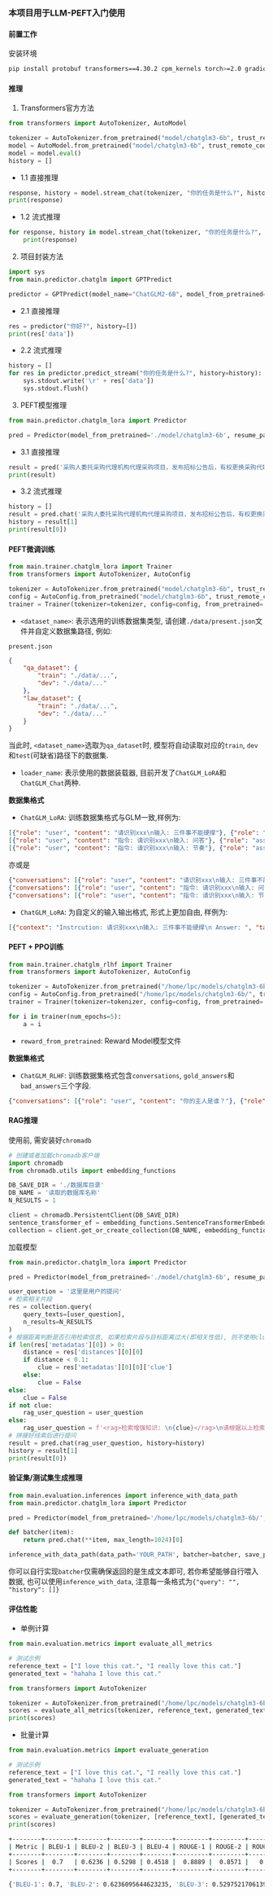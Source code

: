 ### 本项目用于LLM-PEFT入门使用

#### 前置工作

安装环境

```bash
pip install protobuf transformers==4.30.2 cpm_kernels torch>=2.0 gradio mdtex2html sentencepiece accelerate
```

#### 推理

1. Transformers官方方法

```python
from transformers import AutoTokenizer, AutoModel

tokenizer = AutoTokenizer.from_pretrained("model/chatglm3-6b", trust_remote_code=True)
model = AutoModel.from_pretrained("model/chatglm3-6b", trust_remote_code=True).half().cuda()
model = model.eval()
history = []
```

- 1.1 直接推理

```python
response, history = model.stream_chat(tokenizer, "你的任务是什么?", history=history)
print(response)
```

- 1.2 流式推理

```python
for response, history in model.stream_chat(tokenizer, "你的任务是什么?", history=history):
    print(response)
```

2. 项目封装方法

```python
import sys
from main.predictor.chatglm import GPTPredict

predictor = GPTPredict(model_name="ChatGLM2-6B", model_from_pretrained="model/chatglm3-6b")
```

- 2.1 直接推理

```python
res = predictor("你好?", history=[])
print(res['data'])
```

- 2.2 流式推理

```python
history = []
for res in predictor.predict_stream("你的任务是什么?", history=history):
    sys.stdout.write('\r' + res['data'])
    sys.stdout.flush()
```

3. PEFT模型推理

```python
from main.predictor.chatglm_lora import Predictor

pred = Predictor(model_from_pretrained='./model/chatglm3-6b', resume_path='./save_model/RAG/ChatGLM_44136')
```

- 3.1 直接推理

```python
result = pred('采购人委托采购代理机构代理采购项目，发布招标公告后，有权更换采购代理机构吗?', max_length=512)
print(result)
```

- 3.2 流式推理

```python
history = []
result = pred.chat('采购人委托采购代理机构代理采购项目，发布招标公告后，有权更换采购代理机构吗?', max_length=3000, history=history)
history = result[1]
print(result[0])
```

#### PEFT微调训练

```python
from main.trainer.chatglm_lora import Trainer
from transformers import AutoTokenizer, AutoConfig

tokenizer = AutoTokenizer.from_pretrained("model/chatglm3-6b", trust_remote_code=True)
config = AutoConfig.from_pretrained("model/chatglm3-6b", trust_remote_code=True)
trainer = Trainer(tokenizer=tokenizer, config=config, from_pretrained='./model/chatglm3-6b', loader_name='ChatGLM_Chat', data_path='<dataset_name></dataset_name>', max_length=3600, batch_size=1, task_name='<dataset_name>')
```

- `<dataset_name>`: 表示选用的训练数据集类型, 请创建`./data/present.json`文件并自定义数据集路径, 例如:

`present.json`

```json
{
    "qa_dataset": {
        "train": "./data/...",
        "dev": "./data/..."
    },
    "law_dataset": {
        "train": "./data/...",
        "dev": "./data/..."
    }
}
```

当此时, `<dataset_name>`选取为`qa_dataset`时, 模型将自动读取对应的`train`, `dev`和`test`(可缺省)路径下的数据集.

- `loader_name`: 表示使用的数据装载器, 目前开发了`ChatGLM_LoRA`和`ChatGLM_Chat`两种.

**数据集格式**

- `ChatGLM_LoRA`: 训练数据集格式与GLM一致,样例为:

```json
[{"role": "user", "content": "请识别xxx\n输入: 三件事不能硬撑"}, {"role": "assistant", "content": "好的, 答案是xxx"}]
[{"role": "user", "content": "指令: 请识别xxx\n输入: 问答"}, {"role": "assistant", "content": "好的, 答案是xxx"}]
[{"role": "user", "content": "指令: 请识别xxx\n输入: 节奏"}, {"role": "assistant", "content": "好的, 答案是xxx"}]
```

亦或是

```json
{"conversations": [{"role": "user", "content": "请识别xxx\n输入: 三件事不能硬撑"}, {"role": "assistant", "content": "好的, 答案是xxx"}]}
{"conversations": [{"role": "user", "content": "指令: 请识别xxx\n输入: 问答"}, {"role": "assistant", "content": "好的, 答案是xxx"}]}
{"conversations": [{"role": "user", "content": "指令: 请识别xxx\n输入: 节奏"}, {"role": "assistant", "content": "好的, 答案是xxx"}]}
```

- `ChatGLM_LoRA`: 为自定义的输入输出格式, 形式上更加自由, 样例为:

```json
[{"context": "Instrcution: 请识别xxx\n输入: 三件事不能硬撑\n Answer: ", "target": "好的, 答案是xxx\n"}]
```

#### PEFT + PPO训练

```python
from main.trainer.chatglm_rlhf import Trainer
from transformers import AutoTokenizer, AutoConfig

tokenizer = AutoTokenizer.from_pretrained("/home/lpc/models/chatglm3-6b/", trust_remote_code=True)
config = AutoConfig.from_pretrained("/home/lpc/models/chatglm3-6b/", trust_remote_code=True)
trainer = Trainer(tokenizer=tokenizer, config=config, from_pretrained='/home/lpc/models/chatglm3-6b/', reward_from_pretrained='/home/lpc/models/text2vec-base-chinese/', loader_name='ChatGLM_RLHF', data_path='ID', max_length=1200, batch_size=2, task_name='ID')

for i in trainer(num_epochs=5):
    a = i
```

- `reward_from_pretrained`: Reward Model模型文件

**数据集格式**

- `ChatGLM_RLHF`: 训练数据集格式包含`conversations`, `gold_answers`和`bad_answers`三个字段.

```json
{"conversations": [{"role": "user", "content": "你的主人是谁？"}, {"role": "assistant", "content": "张三是我的主人。"}], "gold_answers": ["张三是我的主人。"], "bad_answers": ["我没有主人", "我不知道", "我没有真正的主人", "我是人工智能没有主人"]}
```

#### RAG推理

使用前, 需安装好`chromadb`

```python
# 创建或者加载chromadb客户端
import chromadb
from chromadb.utils import embedding_functions

DB_SAVE_DIR = './数据库目录'
DB_NAME = '读取的数据库名称'
N_RESULTS = 1

client = chromadb.PersistentClient(DB_SAVE_DIR)
sentence_transformer_ef = embedding_functions.SentenceTransformerEmbeddingFunction(model_name="DMetaSoul/sbert-chinese-general-v2")
collection = client.get_or_create_collection(DB_NAME, embedding_function=sentence_transformer_ef, metadata={"hnsw:space": "cosine"})
```

加载模型

```python
from main.predictor.chatglm_lora import Predictor

pred = Predictor(model_from_pretrained='./model/chatglm3-6b', resume_path='./save_model/RAG/ChatGLM_44136')
```

```python
user_question = '这里是用户的提问'
# 检索相关片段
res = collection.query(
    query_texts=[user_question],
    n_results=N_RESULTS
)
# 根据距离判断是否引用检索信息, 如果检索片段与目标距离过大(即相关性低), 则不使用clue
if len(res['metadatas'][0]) > 0:
    distance = res['distances'][0][0]
    if distance < 0.1:
        clue = res['metadatas'][0][0]['clue']
    else:
        clue = False
else:
    clue = False
if not clue:
    rag_user_question = user_question
else:
    rag_user_question = f'<rag>检索增强知识: \n{clue}</rag>\n请根据以上检索增强知识回答以下问题\n{user_question}'
# 拼接好线索后进行提问
result = pred.chat(rag_user_question, history=history)
history = result[1]
print(result[0])
```

#### 验证集/测试集生成推理

```python
from main.evaluation.inferences import inference_with_data_path
from main.predictor.chatglm_lora import Predictor

pred = Predictor(model_from_pretrained='/home/lpc/models/chatglm3-6b/', resume_path='./save_model/ChatGLM_LoRA')

def batcher(item):
    return pred.chat(**item, max_length=1024)[0]

inference_with_data_path(data_path='YOUR_PATH', batcher=batcher, save_path='./outputs.txt')
```

你可以自行实现`batcher`仅需确保返回的是生成文本即可,
若你希望能够自行喂入数据, 也可以使用`inference_with_data`, 注意每一条格式为`{"query": "", "history": []}`

#### 评估性能

- 单例计算

```python
from main.evaluation.metrics import evaluate_all_metrics

# 测试示例
reference_text = ["I love this cat.", "I really love this cat."]
generated_text = "hahaha I love this cat."

from transformers import AutoTokenizer

tokenizer = AutoTokenizer.from_pretrained("/home/lpc/models/chatglm3-6b/", trust_remote_code=True)
scores = evaluate_all_metrics(tokenizer, reference_text, generated_text, intensive=False) # 如果是中文请将intensive设置为True
print(scores)
```

- 批量计算

```python
from main.evaluation.metrics import evaluate_generation

# 测试示例
reference_text = ["I love this cat.", "I really love this cat."]
generated_text = "hahaha I love this cat."

from transformers import AutoTokenizer

tokenizer = AutoTokenizer.from_pretrained("/home/lpc/models/chatglm3-6b/", trust_remote_code=True)
scores = evaluate_generation(tokenizer, [reference_text], [generated_text], intensive=False) # 如果是中文请将intensive设置为True
print(scores)
```

```bash
+--------+--------+--------+--------+--------+---------+---------+---------+---------+---------+--------+--------+
| Metric | BLEU-1 | BLEU-2 | BLEU-3 | BLEU-4 | ROUGE-1 | ROUGE-2 | ROUGE-3 | ROUGE-4 | ROUGE-L | METEOR |  TER   |
+--------+--------+--------+--------+--------+---------+---------+---------+---------+---------+--------+--------+
| Scores |  0.7   | 0.6236 | 0.5298 | 0.4518 |  0.8889 |  0.8571 |   0.8   |  0.6667 |  0.8889 | 0.958  | 0.3043 |
+--------+--------+--------+--------+--------+---------+---------+---------+---------+---------+--------+--------+

{'BLEU-1': 0.7, 'BLEU-2': 0.6236095644623235, 'BLEU-3': 0.5297521706139517, 'BLEU-4': 0.4518010018049224, 'ROUGE-1': 0.888888888888889, 'ROUGE-2': 0.8571428571428571, 'ROUGE-3': 0.8, 'ROUGE-4': 0.6666666666666666, 'ROUGE-L': 0.888888888888889, 'METEOR': 0.9579668787425148, 'TER': 0.30434782608695654}
```